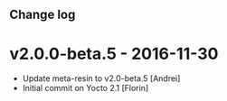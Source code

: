 Change log
-----------

# v2.0.0-beta.5 - 2016-11-30

* Update meta-resin to v2.0-beta.5 [Andrei]
* Initial commit on Yocto 2.1 [Florin]